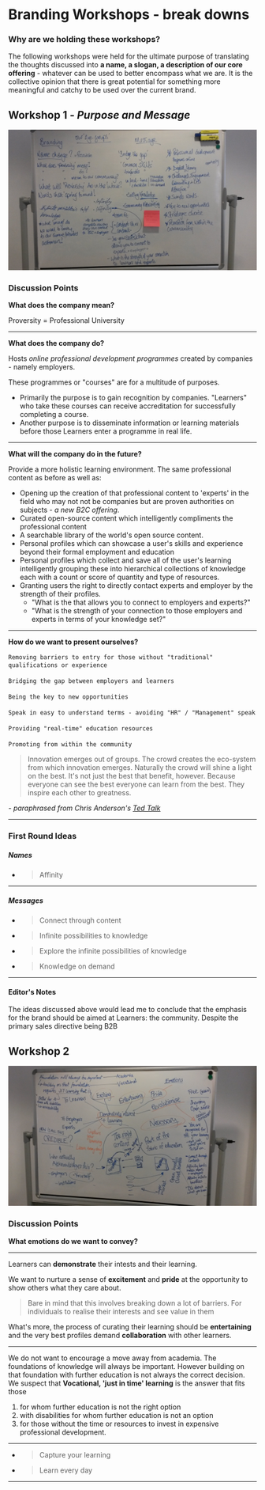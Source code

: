 # Branding Workshops - break downs

### Why are we holding these workshops?

The following workshops were held for the ultimate purpose of translating the thoughts discussed into **a name, a slogan, a description of our core offering** - whatever can be used to better encompass what we are. It is the collective opinion that there is great potential for something more meaningful and catchy to be used over the current brand. 

## Workshop 1 - *Purpose and Message*

![Workshop #1 whiteboard][whiteboard1]

### Discussion Points


**What does the company mean?**

Proversity = Professional University

---

**What does the company do?**

Hosts *online professional development programmes* created by companies - namely employers. 

These programmes or "courses" are for a multitude of purposes.

- Primarily the purpose is to gain recognition by companies. "Learners" who take these courses can receive accreditation for successfully completing a course. 
- Another purpose is to disseminate information or learning materials before those Learners enter a programme in real life. 


---

**What will the company do in the future?**

Provide a more holistic learning environment. The same professional content as before as well as:

- Opening up the creation of that professional content to 'experts' in the field who may not not be companies but are proven authorities on subjects - *a new B2C offering*. 
- Curated open-source content which intelligently compliments the professional content
- A searchable library of the world's open source content. 
- Personal profiles which can showcase a user's skills and experience beyond their formal employment and education
- Personal profiles which collect and save all of the user's learning intelligently grouping these into hierarchical collections of knowledge each with a count or score of quantity and type of resources.
- Granting users the right to directly contact experts and employer by the strength of their profiles.
    - "What is the that allows you to connect to employers and experts?"
    - "What is the strength of your connection to those employers and experts in terms of your knowledge set?"


---

**How do we want to present ourselves?**  

```
Removing barriers to entry for those without "traditional" qualifications or experience

Bridging the gap between employers and learners

Being the key to new opportunities

Speak in easy to understand terms - avoiding "HR" / "Management" speak

Providing "real-time" education resources

Promoting from within the community
```
> Innovation emerges out of groups. The crowd creates the eco-system from which innovation emerges. Naturally the crowd will shine a light on the best. It's not just the best that benefit, however. Because everyone can see the best everyone can learn from the best. They inspire each other to greatness.

*- paraphrased from Chris Anderson's [Ted Talk](https://www.ted.com/talks/chris_anderson_how_web_video_powers_global_innovation#t-80836)*


---

### First Round Ideas

##### Names

- > Affinity 


---

##### Messages

- > Connect through content
- > Infinite possibilities to knowledge
- > Explore the infinite possibilities of knowledge
- > Knowledge on demand


---

#### Editor's Notes

The ideas discussed above would lead me to conclude that the emphasis for the brand should be aimed at Learners: the community. Despite the primary sales directive being B2B


## Workshop 2

![Workshop #2 Whiteboard][whiteboard2]

### Discussion Points


**What emotions do we want to convey?**


---


Learners can **demonstrate** their intests and their learning. 

We want to nurture a sense of **excitement** and **pride** at the opportunity to show others what they care about. 
> Bare in mind that this involves breaking down a lot of barriers. For individuals to realise their interests and see value in them 

What's more, the process of curating their learning should be **entertaining** and the very best profiles demand **collaboration** with other learners. 


---

We do not want to encourage a move away from academia. The foundations of knowledge will always be important. However building on that foundation with further education is not always the correct decision. We suspect that **Vocational, 'just in time' learning** is the answer that fits those 

1. for whom further education is not the right option
2. with disabilities for whom further education is not an option
3. for those without the time or resources to invest in expensive professional development.


---

- > Capture your learning
- > Learn every day


---

[whiteboard1]: img/workshops/workshop1.jpg "Branding Workshop 1 Whiteboard"
[whiteboard2]: img/workshops/workshop2.jpg "Branding Workshop 2 Whiteboard"